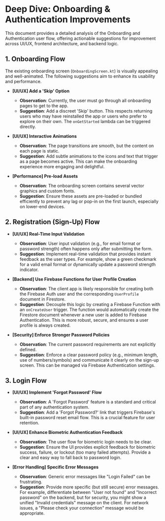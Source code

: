 # Deep Dive: Onboarding & Authentication Improvements

This document provides a detailed analysis of the Onboarding and Authentication user flow, offering actionable suggestions for improvement across UI/UX, frontend architecture, and backend logic.

## 1. Onboarding Flow

The existing onboarding screen (`OnboardingScreen.kt`) is visually appealing and well-animated. The following suggestions aim to enhance its usability and performance.

- **[UI/UX] Add a 'Skip' Option**
  - **Observation**: Currently, the user must go through all onboarding pages to get to the app. 
  - **Suggestion**: Add a discreet 'Skip' button. This respects returning users who may have reinstalled the app or users who prefer to explore on their own. The `onGetStarted` lambda can be triggered directly.

- **[UI/UX] Interactive Animations**
  - **Observation**: The page transitions are smooth, but the content on each page is static.
  - **Suggestion**: Add subtle animations to the icons and text that trigger as a page becomes active. This can make the onboarding experience more engaging and delightful.

- **[Performance] Pre-load Assets**
  - **Observation**: The onboarding screen contains several vector graphics and custom fonts.
  - **Suggestion**: Ensure these assets are pre-loaded or bundled efficiently to prevent any lag or pop-in on the first launch, especially on lower-end devices.

## 2. Registration (Sign-Up) Flow

- **[UI/UX] Real-Time Input Validation**
  - **Observation**: User input validation (e.g., for email format or password strength) often happens only after submitting the form.
  - **Suggestion**: Implement real-time validation that provides instant feedback as the user types. For example, show a green checkmark for a valid email format or dynamically update a password strength indicator.

- **[Backend] Use Firebase Functions for User Profile Creation**
  - **Observation**: The client app is likely responsible for creating both the Firebase Auth user and the corresponding `UserProfile` document in Firestore.
  - **Suggestion**: Decouple this logic by creating a Firebase Function with an `onCreateUser` trigger. The function would automatically create the Firestore document whenever a new user is added to Firebase Authentication. This is more robust, secure, and ensures a user profile is always created.

- **[Security] Enforce Stronger Password Policies**
  - **Observation**: The current password requirements are not explicitly defined.
  - **Suggestion**: Enforce a clear password policy (e.g., minimum length, use of numbers/symbols) and communicate it clearly on the sign-up screen. This can be managed via Firebase Authentication settings.

## 3. Login Flow

- **[UI/UX] Implement 'Forgot Password' Flow**
  - **Observation**: A 'Forgot Password' feature is a standard and critical part of any authentication system.
  - **Suggestion**: Add a 'Forgot Password?' link that triggers Firebase's built-in password reset email flow. This is a crucial feature for user retention.

- **[UI/UX] Enhance Biometric Authentication Feedback**
  - **Observation**: The user flow for biometric login needs to be clear.
  - **Suggestion**: Ensure the UI provides explicit feedback for biometric success, failure, or lockout (too many failed attempts). Provide a clear and easy way to fall back to password login.

- **[Error Handling] Specific Error Messages**
  - **Observation**: Generic error messages like "Login Failed" can be frustrating.
  - **Suggestion**: Provide more specific (but still secure) error messages. For example, differentiate between "User not found" and "Incorrect password" on the backend, but for security, you might show a unified "Invalid credentials" message on the client. For network issues, a "Please check your connection" message would be appropriate.
